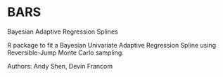 # BARS
Bayesian Adaptive Regression Splines

R package to fit a Bayesian Univariate Adaptive Regression Spline using Reversible-Jump Monte Carlo sampling.

Authors: Andy Shen, Devin Francom
